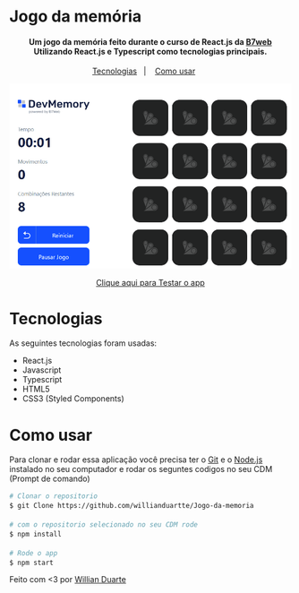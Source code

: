 # Jogo da memória

<h4 align='center'>Um jogo da memória feito durante o curso de React.js da <a href="https://b7web.com.br/fullstack/?ref=I24108426I&gclid=CjwKCAjw7cGUBhA9EiwArBAvog9V2u1XVk1CgL7W_bHZl67ys9p6bTy_bw-kusqWhM6TWdrs7HrMuBoCVkkQAvD_BwE" target="_blank" >B7web</a> <br/> Utilizando React.js e Typescript como tecnologias principais.</h4>

<p align='center'>
    <a href="#tecnologias">Tecnologias</a>&nbsp;&nbsp;&nbsp;|&nbsp;&nbsp;&nbsp;
    <a href="#como-usar">Como usar</a>&nbsp;&nbsp;&nbsp;&nbsp;&nbsp;&nbsp;
</p>

<img src='./public/jogodamemoria.gif'>

<p align='center'>
    <a href="https://jogo-da-memoria-mvkpvoiy9-willianduartte.vercel.app/" target="_blank">Clique aqui para Testar o app</a>
</p>

# Tecnologias

As seguintes tecnologias foram usadas:

- React.js
- Javascript
- Typescript
- HTML5
- CSS3 (Styled Components)

# Como usar

Para clonar e rodar essa aplicação você precisa ter o [Git](https://git-scm.com/) e o [Node.js](https://nodejs.org/en/) instalado no seu computador e rodar os seguntes codigos no seu CDM (Prompt de comando)

```bash
# Clonar o repositorio
$ git Clone https://github.com/willianduartte/Jogo-da-memoria

# com o repositorio selecionado no seu CDM rode
$ npm install

# Rode o app
$ npm start
```

Feito com <3 por [Willian Duarte](https://www.linkedin.com/in/willian-duarte-de-souza-4321a6230/)
